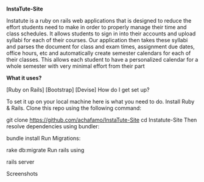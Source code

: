 **InstaTute-Site**

Instatute is a ruby on rails web applications that is designed to reduce the effort students need to make in order to properly manage their time and class schedules. It allows students to sign in into their accounts and upload syllabi for each of their courses. Our application then takes these syllabi and parses the document for class and exam times, assignment due dates, office hours, etc and automatically create semester calendars for each of their classes. This allows each student to have a personalized calendar for a whole semester with very minimal effort from their part

**What it uses?**

[Ruby on Rails]
[Bootstrap]
[Devise]
How do I get set up?

To set it up on your local machine here is what you need to do. Install Ruby & Rails. Clone this repo using the following command:

git clone https://github.com/achafamo/InstaTute-Site
cd Instatute-Site
Then resolve dependencies using bundler:

bundle install
Run Migrations:

rake db:migrate
Run rails using

rails server

Screenshots
